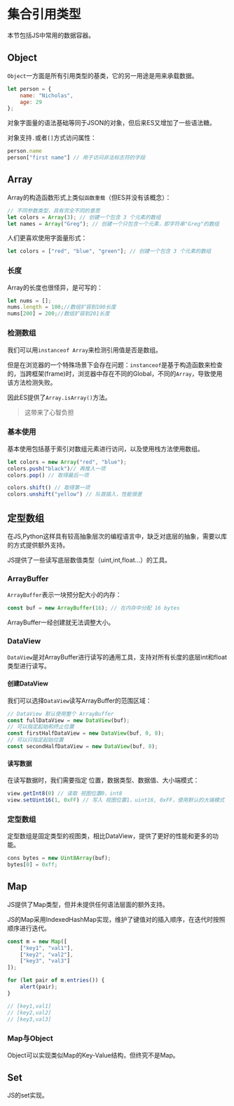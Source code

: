 # 集合引用类型

本节包括JS中常用的数据容器。
## Object

`Object`一方面是所有引用类型的基类，它的另一用途是用来承载数据。

```js
let person = {
	name: "Nicholas",
	age: 29
};
```

对象字面量的语法基础等同于JSON的对象，但后来ES又增加了一些语法糖。

对象支持`.`或者`[]`方式访问属性：

```js
person.name
person["first name"] // 用于访问非法标志符的字段
```

## Array

Array的构造函数形式上类似`函数重载`（但ES并没有该概念）：

```js
// 不同参数类型，具有完全不同的意思
let colors = Array(3); // 创建一个包含 3 个元素的数组
let names = Array("Greg"); // 创建一个只包含一个元素，即字符串"Greg"的数组
```

人们更喜欢使用字面量形式：

```js
let colors = ["red", "blue", "green"]; // 创建一个包含 3 个元素的数组
```

### 长度

Array的长度也很怪异，是可写的：

```js
let nums = [];
nums.length = 100;//数组扩容到100长度
nums[200] = 200;//数组扩容到201长度
```

### 检测数组

我们可以用`instanceof Array`来检测引用值是否是数组。

但是在浏览器的一个特殊场景下会存在问题：`instanceof`是基于构造函数来检查的，当跨框架(frame)时，浏览器中存在不同的Global，不同的`Array`，导致使用该方法检测失败。

因此ES提供了`Array.isArray()`方法。

>这带来了心智负担

### 基本使用

基本使用包括基于索引对数组元素进行访问，以及使用栈方法使用数组。

```js
let colors = new Array("red", "blue");
colors.push("black")// 再推入一项
colors.pop() // 取得最后一项

colors.shift() // 取得第一项
colors.unshift("yellow") // 队首插入，性能很差
```

## 定型数组

在JS,Python这样具有较高抽象层次的编程语言中，缺乏对底层的抽象，需要以库的方式提供额外支持。

JS提供了一些读写底层数值类型（uint,int,float...）的工具。

### ArrayBuffer

`ArrayBuffer`表示一块预分配大小的内存：

```js
const buf = new ArrayBuffer(16); // 在内存中分配 16 bytes
```

ArrayBuffer一经创建就无法调整大小。

### DataView

`DataView`是对ArrayBuffer进行读写的通用工具，支持对所有长度的底层int和float类型进行读写。

#### 创建DataView

我们可以选择`DataView`读写ArrayBuffer的范围区域：

```js
// DataView 默认使用整个 ArrayBuffer
const fullDataView = new DataView(buf);
// 可以指定起始和终止位置
const firstHalfDataView = new DataView(buf, 0, 8);
// 可以只指定起始位置
const secondHalfDataView = new DataView(buf, 8);
```

#### 读写数据

在读写数据时，我们需要指定 位置，数据类型、数据值、大小端模式：

```js
view.getInt8(0) // 读取 视图位置0，int8
view.setUint16(1, 0xFF) // 写入 视图位置1，uint16, 0xFF，使用默认的大端模式
```

### 定型数组

定型数组是固定类型的视图类，相比DataView，提供了更好的性能和更多的功能。

```js
cons bytes = new Uint8Array(buf);
bytes[0] = 0xff;
```

## Map

JS提供了Map类型，但并未提供任何语法层面的额外支持。

JS的Map采用IndexedHashMap实现，维护了键值对的插入顺序，在迭代时按照顺序进行迭代。

```js
const m = new Map([
	["key1", "val1"],
	["key2", "val2"],
	["key3", "val3"]
]);

for (let pair of m.entries()) {
	alert(pair);
}

// [key1,val1]
// [key2,val2]
// [key3,val3]
```

### Map与Object

Object可以实现类似Map的Key-Value结构，但终究不是Map。

## Set

JS的set实现。

